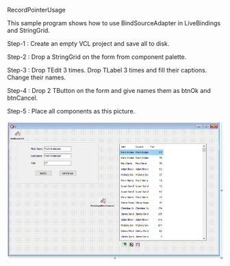 RecordPointerUsage

This sample program shows how to use BindSourceAdapter in LiveBindings and StringGrid.

Step-1 : Create an empty VCL project and save all to disk.

Step-2 : Drop a StringGrid on the form from component palette.

Step-3 : Drop TEdit 3 times. Drop TLabel 3 times and fill their captions. Change their names. 

Step-4 : Drop 2 TButton on the form and give names them as btnOk and btnCancel.

Step-5 : Place all components as this picture.

![Screen view](https://raw.githubusercontent.com/mozpinar/BindSourceSample/master/MainFormPic.png "Screen view")
